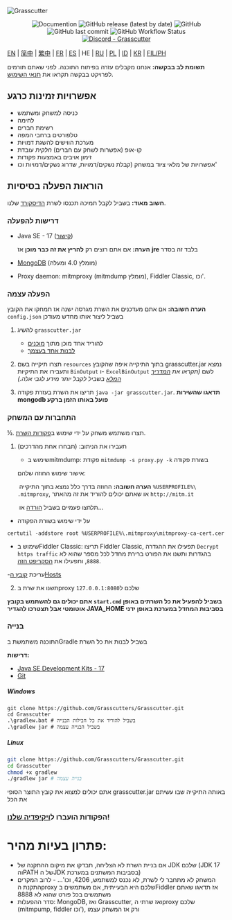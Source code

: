 ![Grasscutter](https://socialify.git.ci/Grasscutters/Grasscutter/image?description=1&forks=1&issues=1&language=1&logo=https%3A%2F%2Fs2.loli.net%2F2022%2F04%2F25%2FxOiJn7lCdcT5Mw1.png&name=1&owner=1&pulls=1&stargazers=1&theme=Light)
<div align="center"><img alt="Documention" src="https://img.shields.io/badge/Wiki-Grasscutter-blue?style=for-the-badge&link=https://github.com/Grasscutters/Grasscutter/wiki&link=https://github.com/Grasscutters/Grasscutter/wiki"> <img alt="GitHub release (latest by date)" src="https://img.shields.io/github/v/release/Grasscutters/Grasscutter?logo=java&style=for-the-badge"> <img alt="GitHub" src="https://img.shields.io/github/license/Grasscutters/Grasscutter?style=for-the-badge"> <img alt="GitHub last commit" src="https://img.shields.io/github/last-commit/Grasscutters/Grasscutter?style=for-the-badge"> <img alt="GitHub Workflow Status" src="https://img.shields.io/github/workflow/status/Grasscutters/Grasscutter/Build?logo=github&style=for-the-badge"></div>

<div align="center"><a href="https://discord.gg/T5vZU6UyeG"><img alt="Discord - Grasscutter" src="https://img.shields.io/discord/965284035985305680?label=Discord&logo=discord&style=for-the-badge"></a></div>

[EN](README.md) | [简中](README_zh-CN.md) | [繁中](README_zh-TW.md) | [FR](README_fr-FR.md) | [ES](README_es-ES.md) | HE | [RU](README_ru-RU.md) | [PL](README_pl-PL.md) | [ID](README_id-ID.md) | [KR](README_ko-KR.md) | [FIL/PH](README_fil-PH.md)

**תשומת לב בבקשה:** אנחנו מקבלים עזרה בפיתוח התוכנה. לפני שאתם תורמים לפרויקט בבקשה תקראו את [תנאי השימוש](https://github.com/Grasscutters/Grasscutter/blob/stable/CONTRIBUTING.md).

## אפשרויות זמינות כרגע

* כניסה למשחק ומשתמש
* לחימה
* רשימת חברים
* טלפורטים ברחבי המפה
* מערכת הווישים להשגת דמויות
* קו-אופ (אפשרות לשחק עם חברים) *חלקית* עובדת
* זימון אויבים באמצעות פקודות
* אפשרויות של מלאי ציוד במשחק (קבלת נשקים/דמויות, שדרוג נשקים/דמויות וכו'

## הוראות הפעלה בסיסיות

**חשוב מאוד:** בשביל לקבל תמיכה תכנסו לשרת [הדיסקורד](https://discord.gg/T5vZU6UyeG) שלנו.

### דרישות להפעלה

* Java SE - 17 ([קישור](https://www.oracle.com/java/technologies/javase/jdk17-archive-downloads.html))

  **הערה:** אם אתם רוצים רק **להריץ את זה כבר מוכן** אז **jre** בלבד זה בסדר

* [MongoDB](https://www.mongodb.com/try/download/community) (מומלץ 4.0 ומעלה)

* Proxy daemon: mitmproxy (mitmdump מומלץ), Fiddler Classic, וכו'.

### הפעלה עצמה

**הערה חשובה:** אם אתם מעדכנים את השרת מגרסה ישנה אז תמחקו את הקובץ `config.json` בשביל ליצור אותו מחדש מעודכן

1. להשיג `grasscutter.jar`
   - להוריד אחד מוכן מתוך [מוכנים](https://github.com/Grasscutters/Grasscutter/suites/6895963598/artifacts/267483297)
   - [לבנות אחד בעצמך](#בנייה)

2. תצרו תיקייה בשם `resources` בתוך התיקייה איפה שהקובץ grasscutter.jar נמצא ותעבירו את התיקיות `BinOutput` ו- `ExcelBinOutput` לשם *(תקראו את [המדריך המלא](https://github.com/Grasscutters/Grasscutter/wiki) בשביל לקבל יותר מידע לגבי אלה.)*

3. תריצו את השרת בעזרת פקודה `java -jar grasscutter.jar`. **תדאגו שהשירות mongodb פועל באותו הזמן ברקע**


### התחברות עם המשחק

½. תצרו משתמש משחק על ידי שימוש ב[פקודות השרת](https://github.com/Grasscutters/Grasscutter/wiki/Commands#targeting).

1. תעבירו את הניתוב: (תבחרו אחת מהדרכים)
    - שימוש בmitmdump: פקודת `mitmdump -s proxy.py -k` בשורת פקודה

    אישור שימוש החוזה שלהם:

   ​ **הערה חשובה:** החוזה בדרך כלל נמצא בתוך התיקייה `%USERPROFILE%\ .mitmproxy`, או שאתם יכולים להוריד את זה מהאתר `http://mitm.it`

   ​ תלחצו פעמיים בשביל [הורדה](https://docs.microsoft.com/en-us/skype-sdk/sdn/articles/installing-the-trusted-root-certificate#installing-a-trusted-root-certificate) או...

- על ידי שימוש בשורת הפקודה
```shell
certutil -addstore root %USERPROFILE%\.mitmproxy\mitmproxy-ca-cert.cer
```
  - שימוש בFiddler Classic: תריצו Fiddler Classic, תפעילו את ההגדרה `Decrypt https traffic` בהגדרות ותשנו את הפורט ברירת מחדל לכל מספר שהוא לא `8888`, ותפעילו את [הסקריפט הזה](https://github.lunatic.moe/fiddlerscript).



   -עריכת [קובץ הHosts](https://github.com/Melledy/Grasscutter/wiki/Running#traffic-route-map)

2. תשנו את שרת בproxy שלכם ל`127.0.0.1:8080`

**אתם יכולים גם להשתמש בקובץ `start.cmd` בשביל להפעיל את כל השרתים באופן אוטומטי אבל תצטרכו להגדיר JAVA_HOME בסביבות המחדל במערכת באופן ידני**


### בנייה
התוכנה משתמשת בGradle בשביל לבנות את כל השרת


**דרישות:**


- [Java SE Development Kits - 17](https://www.oracle.com/java/technologies/javase/jdk17-archive-downloads.html)
- [Git](https://git-scm.com/downloads)

##### Windows

```shell
git clone https://github.com/Grasscutters/Grasscutter.git
cd Grasscutter
.\gradlew.bat # בשביל להוריד את כל חבילות הבנייה
.\gradlew jar # בשביל הבנייה עצמה
```

##### Linux

```bash
git clone https://github.com/Grasscutters/Grasscutter.git
cd Grasscutter
chmod +x gradlew
./gradlew jar # בנייה עצמה
```

אתם יכולים למצוא את קובץ התוצר הסופי grasscutter.jar באותה התיקייה שבו עשיתם את הכל

### הפקודות הועברו ל[ויקיפדיה שלנו](https://github.com/Grasscutters/Grasscutter/wiki/Commands)!

# פתרון בעיות מהיר:

* אם בניית השרת לא הצליחה, תבדקו את מיקום ההתקנה של JDK שלכם (JDK 17 והPATH של הJDK בסביבות המשתנים במערכת)
* המשחק לא מתחבר לי לשרת, לא נכנס למשתמש, 4206, וכו'... - לרוב המקרים התקנת הproxy שלכם היא הבעייתית, אם משתמשים בFiddler אז תדאגו שאתם משתמשים בכל פורט שהוא לא 8888
* סדר ההפעלות: MongoDB, ואז Grasscutter, ואז שרתי הproxy שלכם (mitmpump, fiddler וכו'), ורק אז המשחק עצמו
